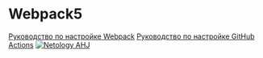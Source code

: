 # Webpack5

[Руководство по настройке Webpack](https://webpack.js.org/guides/)
[Руководство по настройке GitHub Actions](https://docs.github.com/en/actions/quickstart)
[![Netology AHJ](https://github.com/Erbol92/formsNodeJs/actions/workflows/web.yml/badge.svg)](https://github.com/Erbol92/formsNodeJs/actions/workflows/web.yml)